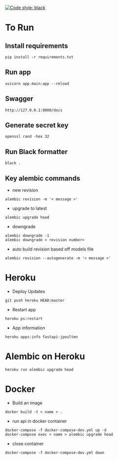 [![Code style: black](https://img.shields.io/badge/code%20style-black-000000.svg)](https://github.com/psf/black)

# To Run
## Install requirements 
```
pip install -r requirements.txt
```
## Run app
```
uvicorn app.main:app --reload
```

## Swagger
```
http://127.0.0.1:8000/docs
```

## Generate secret key
```
openssl rand -hex 32
```

## Run Black formatter
```
black .
```

## Key alembic commands
- new revision
```
alembic revision -m '< message >'
```
- upgrade to latest
```
alembic upgrade head
```
- downgrade
```
alembic downgrade -1
alembic downgrade < revision number>
```
- auto build revision based off models file
```
alembic revision --autogenerate -m '< message >'
```

# Heroku
- Deploy Updates
```
git push heroku HEAD:master
```

- Restart app
```
heroku ps:restart
```

- App information
```
heroku apps:info fastapi-jpoulten
```

# Alembic on Heroku
```
heroku run alembic upgrade head
```

# Docker
- Build an image
```
docker build -t < name > .
```
- run api in docker container
```
docker-compose -f docker-compose-dev.yml up -d
docker-compose exec < name > alembic upgrade head
```
- close container
```
docker-compose -f docker-compose-dev.yml down
```